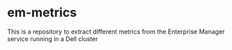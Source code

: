 # em-metrics
This is a repository to extract different metrics from the Enterprise Manager service running in a Dell cluster
